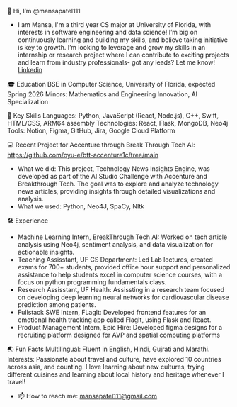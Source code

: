 👋 Hi, I’m @mansapatel111
- I am Mansa, I'm a third year CS major at University of Florida, with interests in software engineering and data science! I’m big on continuously learning and building my skills, and believe taking initiative is key to growth. I’m looking to leverage and grow my skills in an internship or research project where I can contribute to exciting projects and learn from industry professionals- got any leads? Let me know! [Linkedin](https://www.linkedin.com/in/mansa-patel/)

🎓 Education
BSE in Computer Science, University of Florida, expected Spring 2026
Minors: Mathematics and Engineering Innovation, AI Specialization 

🌟 Key Skills
Languages: Python, JavaScript (React, Node.js), C++, Swift, HTML/CSS, ARM64 assembly
Technologies: React, Flask, MongoDB,  Neo4j
Tools: Notion, Figma, GitHub, Jira, Google Cloud Platform

💻 Recent Project for Accenture through Break Through Tech AI: https://github.com/oyu-e/btt-accenture1c/tree/main 
- What we did: This project, Technology News Insights Engine, was developed as part of the AI Studio Challenge with Accenture and Breakthrough Tech. The goal was to explore and analyze technology news articles, providing insights through detailed visualizations and analysis.
- What we used: Python, Neo4J, SpaCy, Nltk

🛠️ Experience
- Machine Learning Intern, BreakThrough Tech AI: Worked on tech article analysis using Neo4j, sentiment analysis, and data visualization for actionable insights.
- Teaching Assisstant, UF CS Department: Led Lab lectures, created exams for 700+ students, provided office hour support and personalized assistance to help students excel in computer 
  science courses, with a focus on python programming fundamentals class.
- Research Assisstant, UF Health: Assissting in a research team focused on developing deep learning neural networks for cardiovascular disease prediction among patients.
- Fullstack SWE Intern, FLagIt: Developed frontend features for an emotional health tracking app called FlagIt, using Flask and React.
- Product Management Intern, Epic Hire: Developed figma designs for a recruiting platform designed for AVP and spatial computing platforms

🌏 Fun Facts
Multilingual: Fluent in English, Hindi, Gujrati and Marathi.
Interests: Passionate about travel and culture, have explored 10 countries across asia, and counting. I love learning about new cultures, trying different cuisines and learning about local history and heritage whenever I travel!

- 📫 How to reach me: mansapatel111@gmail.com 


